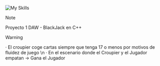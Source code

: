 ![My Skills](https://skillicons.dev/icons?i=cpp)
> [!NOTE]  
> Proyecto 1 DAW - BlackJack en C++

> [!WARNING]
> · El croupier coge cartas siempre que tenga 17 o menos por motivos de fluidez de juego \n
> · En el escenario donde el Croupier y el Jugador empatan -> Gana el Jugador


